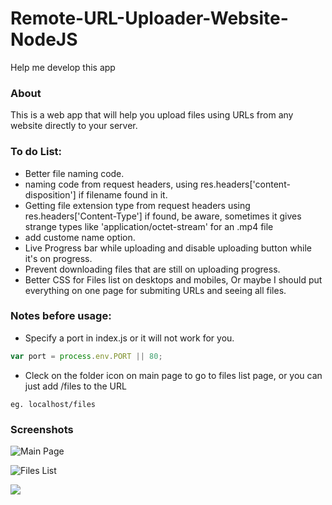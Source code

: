 # Remote-URL-Uploader-Website-NodeJS

Help me develop this app

### About
   This is a web app that will help you upload files using URLs from any website directly to your server.


### To do List:
- Better file naming code.
- naming code from request headers, 
  using res.headers['content-disposition'] if filename found in it.
- Getting file extension type from request headers using res.headers['Content-Type'] if found,
  be aware, sometimes it gives strange types like 'application/octet-stream' for an .mp4 file
- add custome name option.
- Live Progress bar while uploading and disable uploading button while it's on progress.
- Prevent downloading files that are still on uploading progress.
- Better CSS for Files list on desktops and mobiles,
  Or maybe I should put everything on one page for submiting URLs and seeing all files.
  
  
  
### Notes before usage:
- Specify a port in index.js or it will not work for you.
```javascript
var port = process.env.PORT || 80;
```
- Cleck on the folder icon on main page to go to files list page, or you can just add /files to the URL
```
eg. localhost/files
```

### Screenshots

  ![Main Page](https://user-images.githubusercontent.com/8499322/93342358-eb223a00-f837-11ea-8db9-876ae4e49aa0.jpg)

  ![Files List](https://user-images.githubusercontent.com/8499322/93342381-f2e1de80-f837-11ea-86cc-ec16be0380b3.jpg)






![](https://dillinger.io/)

